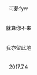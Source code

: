 <html>
<head>
     <title>
     <meta charset=utf-8>
     </title>     
     </head>
     <body>
     <br>
     <br>
     <br>
     <br>
     <br>
     <br>
     <br>
     <br>
     <br>
     <br>
     <br>
     <br>
    <center> 可是fyw</center><br>
    <center> 就算你不来</center><br>
    <center> 我亦留此地</center><br>
    <center> 2017.7.4</center><br>
     </body>
     </html>
     
     
